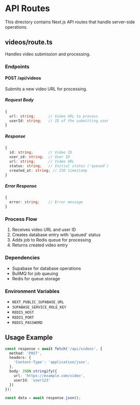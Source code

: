 # API Routes

This directory contains Next.js API routes that handle server-side operations.

## videos/route.ts

Handles video submission and processing.

### Endpoints

#### POST /api/videos

Submits a new video URL for processing.

##### Request Body
```typescript
{
  url: string;      // Video URL to process
  userId: string;   // ID of the submitting user
}
```

##### Response
```typescript
{
  id: string;       // Video ID
  user_id: string;  // User ID
  url: string;      // Video URL
  status: string;   // Initial status ('queued')
  created_at: string; // ISO timestamp
}
```

##### Error Response
```typescript
{
  error: string;    // Error message
}
```

### Process Flow

1. Receives video URL and user ID
2. Creates database entry with 'queued' status
3. Adds job to Redis queue for processing
4. Returns created video entry

### Dependencies
- Supabase for database operations
- BullMQ for job queuing
- Redis for queue storage

### Environment Variables
- `NEXT_PUBLIC_SUPABASE_URL`
- `SUPABASE_SERVICE_ROLE_KEY`
- `REDIS_HOST`
- `REDIS_PORT`
- `REDIS_PASSWORD`

## Usage Example

```typescript
const response = await fetch('/api/videos', {
  method: 'POST',
  headers: {
    'Content-Type': 'application/json',
  },
  body: JSON.stringify({
    url: 'https://example.com/video',
    userId: 'user123'
  })
});

const data = await response.json();
``` 